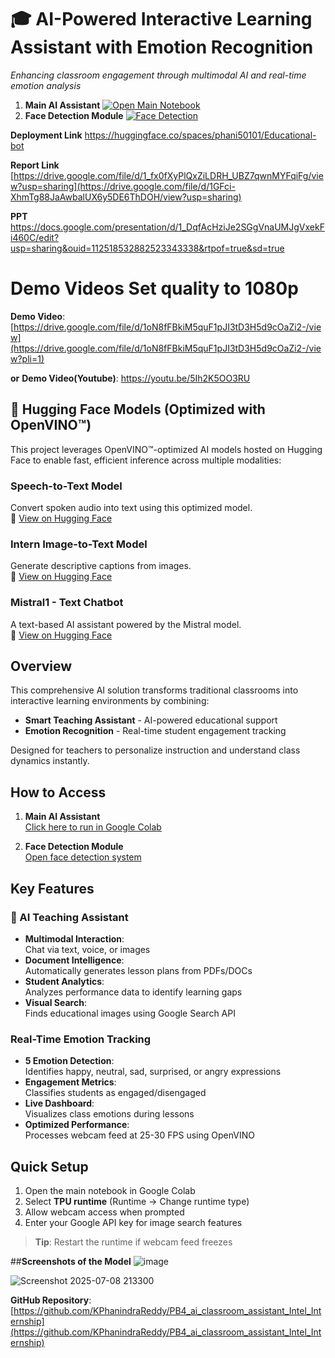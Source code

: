 
# 🎓 AI-Powered Interactive Learning Assistant with Emotion Recognition  
*Enhancing classroom engagement through multimodal AI and real-time emotion analysis*
1. **Main AI Assistant** 
[![Open Main Notebook](https://colab.research.google.com/assets/colab-badge.svg)](https://colab.research.google.com/github/KPhanindraReddy/PB4_ai_classroom_assistant_Intel_Internship/blob/main/Problem_Statement_4_intel_edu_bot.ipynb)
2. **Face Detection Module** 
[![Face Detection](https://colab.research.google.com/assets/colab-badge.svg)](https://colab.research.google.com/drive/1YX1nbhvvcgal4jYkjRnPZG2IrhMjov_j)

**Deployment Link** https://huggingface.co/spaces/phani50101/Educational-bot

**Report Link** [https://drive.google.com/file/d/1_fx0fXyPlQxZiLDRH_UBZ7qwnMYFqiFg/view?usp=sharing](https://drive.google.com/file/d/1GFci-XhmTg88JaAwbalUX6y5DE6ThDOH/view?usp=sharing)


**PPT**  https://docs.google.com/presentation/d/1_DqfAcHziJe2SGgVnaUMJgVxekFi460C/edit?usp=sharing&ouid=112518532882523343338&rtpof=true&sd=true

# Demo Videos Set quality to 1080p

**Demo Video**:  [https://drive.google.com/file/d/1oN8fFBkiM5quF1pJI3tD3H5d9cOaZi2-/view](https://drive.google.com/file/d/1oN8fFBkiM5quF1pJI3tD3H5d9cOaZi2-/view?pli=1)

**or**
**Demo Video(Youtube)**: https://youtu.be/5Ih2K5OO3RU

## 🤗 Hugging Face Models (Optimized with OpenVINO™)

This project leverages OpenVINO™-optimized AI models hosted on Hugging Face to enable fast, efficient inference across multiple modalities:
###  Speech-to-Text Model  
Convert spoken audio into text using this optimized model.  
🔗 [View on Hugging Face](https://huggingface.co/phani50101/speech_to_text/tree/main)

###  Intern Image-to-Text Model  
Generate descriptive captions from images.  
🔗 [View on Hugging Face](https://huggingface.co/phani50101/intern_image_to_text/tree/main)

###  Mistral1 - Text Chatbot  
A text-based AI assistant powered by the Mistral model.  
🔗 [View on Hugging Face](https://huggingface.co/phani50101/mistral1/settings)
## **Overview**
This comprehensive AI solution transforms traditional classrooms into interactive learning environments by combining:
- **Smart Teaching Assistant** - AI-powered educational support
- **Emotion Recognition** - Real-time student engagement tracking

Designed for teachers to personalize instruction and understand class dynamics instantly.

## **How to Access**
1. **Main AI Assistant**  
   [Click here to run in Google Colab](https://colab.research.google.com/github/KPhanindraReddy/PB4_ai_classroom_assistant_Intel_Internship/blob/main/Problem_Statement_4_intel_edu_bot.ipynb)  
   

2. **Face Detection Module**  
   [Open face detection system](https://colab.research.google.com/drive/1YX1nbhvvcgal4jYkjRnPZG2IrhMjov_j)

## **Key Features**

### 🤖 AI Teaching Assistant
- **Multimodal Interaction**:  
  Chat via text, voice, or images
- **Document Intelligence**:  
  Automatically generates lesson plans from PDFs/DOCs
- **Student Analytics**:  
  Analyzes performance data to identify learning gaps
- **Visual Search**:  
  Finds educational images using Google Search API

### Real-Time Emotion Tracking
- **5 Emotion Detection**:  
  Identifies happy, neutral, sad, surprised, or angry expressions
- **Engagement Metrics**:  
  Classifies students as engaged/disengaged
- **Live Dashboard**:  
  Visualizes class emotions during lessons
- **Optimized Performance**:  
  Processes webcam feed at 25-30 FPS using OpenVINO

## Quick Setup
1. Open the main notebook in Google Colab
2. Select **TPU runtime** (Runtime → Change runtime type)
3. Allow webcam access when prompted
4. Enter your Google API key for image search features

> **Tip**: Restart the runtime if webcam feed freezes




 ##**Screenshots of the Model**
 ![image](https://github.com/user-attachments/assets/cfdadb96-e24c-4a67-ad25-b127ebc970b5)
 
![Screenshot 2025-07-08 213300](https://github.com/user-attachments/assets/2bdef1a3-f73c-4b4c-bcd1-191c7571d2ce)




**GitHub Repository**:  
[https://github.com/KPhanindraReddy/PB4_ai_classroom_assistant_Intel_Internship](https://github.com/KPhanindraReddy/PB4_ai_classroom_assistant_Intel_Internship)  

